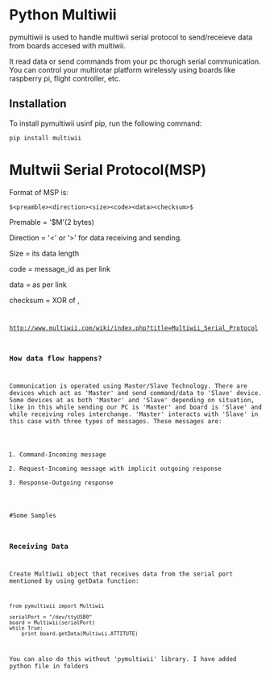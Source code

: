 # Python Multiwii


pymultiwii is used to handle multiwii serial protocol to send/receieve data from boards accesed with multiwii.

It read data or send commands from your pc thorugh serial communication. You can control your multirotar platform wirelessly using boards like raspberry pi, flight controller, etc.

## Installation

To install pymultiwii usinf pip, run the following command:

```
pip install multiwii
```

# Multwii Serial Protocol(MSP)

Format of MSP is:
```
$<preamble><direction><size><code><data><checksum>$
```
Premable = '$M'(2 bytes)

Direction = '<' or '>' for data receiving and sending.

Size = its data length

code = message_id as per link

data = as per link

checksum = XOR of <size>, <code>
  
http://www.multiwii.com/wiki/index.php?title=Multiwii_Serial_Protocol

### How data flow happens?

Communication is operated using Master/Slave Technology. There are devices which act as 'Master' and send command/data to 'Slave' device. Some devices at as both 'Master' and 'Slave' depending on situation, like in this while sending our PC is 'Master' and board is 'Slave' and while receiving roles interchange.
'Master' interacts with 'Slave' in this case with three types of messages. These messages are: 
1. Command-Incoming message
2. Request-Incoming message with implicit outgoing response
3. Response-Outgoing response

#Some Samples
  
### Receiving Data

Create Multiwii object that receives data from the serial port mentioned by using getData function:
```
from pymultiwii import Multiwii

serialPort = "/dev/ttyUSB0"
board = Multiwii(serialPort)
while True:
    print board.getData(Multiwii.ATTITUTE)
```
You can also do this without 'pymultiwii' library. I have added python file in folders
